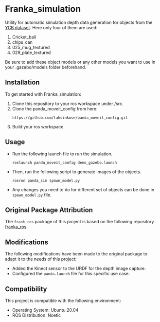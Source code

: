 # Franka_simulation
Utility for automatic simulation depth data generation for objects from the [YCB dataset](https://www.ycbbenchmarks.com/object-models/).
Here only four of them are used:
1. Cricket_ball
2. chips_can
3. 025_mug_textured
4. 029_plate_textured

Be sure to add these object models or any other models you want to use in your .gazebo/models folder beforehand.

## Installation

To get started with Franka_simulation:

1. Clone this repository to your ros workspace under /src.
2. Clone the panda_moveit_config from here:
   ```
   https://github.com/tahsinkose/panda_moveit_config.git
   ```
3. Build your ros workspace.

## Usage
- Run the following launch file to run the simulation.
  ```
  roslaunch panda_moveit_config demo_gazebo.launch
  ```
- Then, run the following script to generate images of the objects.
  ```
  rosrun panda_sim spawn_model.py
  ```
- Any changes you need to do for different set of objects can be done in ```spawn_model.py``` file.

## Original Package Attribution
The ```frank_ros``` package of this project is based on the following repository [franka_ros](https://github.com/tahsinkose/franka_ros).

## Modifications

The following modifications have been made to the original package to adapt it to the needs of this project:

- Added the Kinect sensor to the URDF for the depth image capture.
- Configured the ```panda.launch``` file for this specific use case.
  
## Compatibility

This project is compatible with the following environment:

- Operating System: Ubuntu 20.04
- ROS Distribution: Noetic


